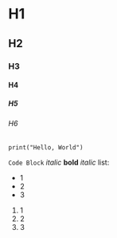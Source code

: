 # H1
## H2
### H3
#### H4
##### H5
###### H6

```
print("Hello, World")
```
`Code Block`
*italic* **bold** _italic_
list:
- 1
- 2
- 3
1. 1
2. 2
3. 3